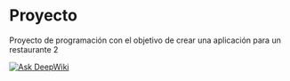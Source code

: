 # Proyecto
Proyecto de programación con el objetivo de crear una aplicación para un restaurante 2

[![Ask DeepWiki](https://deepwiki.com/badge.svg)](https://deepwiki.com/Jafethivy/Proyecto)
